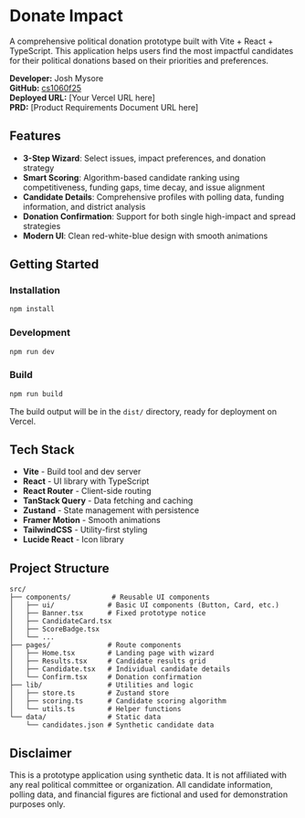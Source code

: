 # Donate Impact

A comprehensive political donation prototype built with Vite + React + TypeScript. This application helps users find the most impactful candidates for their political donations based on their priorities and preferences.

**Developer:** Josh Mysore  
**GitHub:** [cs1060f25](https://github.com/cs1060f25)  
**Deployed URL:** [Your Vercel URL here]  
**PRD:** [Product Requirements Document URL here]

## Features

- **3-Step Wizard**: Select issues, impact preferences, and donation strategy
- **Smart Scoring**: Algorithm-based candidate ranking using competitiveness, funding gaps, time decay, and issue alignment
- **Candidate Details**: Comprehensive profiles with polling data, funding information, and district analysis
- **Donation Confirmation**: Support for both single high-impact and spread strategies
- **Modern UI**: Clean red-white-blue design with smooth animations

## Getting Started

### Installation

```bash
npm install
```

### Development

```bash
npm run dev
```

### Build

```bash
npm run build
```

The build output will be in the `dist/` directory, ready for deployment on Vercel.

## Tech Stack

- **Vite** - Build tool and dev server
- **React** - UI library with TypeScript
- **React Router** - Client-side routing
- **TanStack Query** - Data fetching and caching
- **Zustand** - State management with persistence
- **Framer Motion** - Smooth animations
- **TailwindCSS** - Utility-first styling
- **Lucide React** - Icon library

## Project Structure

```
src/
├── components/          # Reusable UI components
│   ├── ui/             # Basic UI components (Button, Card, etc.)
│   ├── Banner.tsx      # Fixed prototype notice
│   ├── CandidateCard.tsx
│   ├── ScoreBadge.tsx
│   └── ...
├── pages/              # Route components
│   ├── Home.tsx        # Landing page with wizard
│   ├── Results.tsx     # Candidate results grid
│   ├── Candidate.tsx   # Individual candidate details
│   └── Confirm.tsx     # Donation confirmation
├── lib/                # Utilities and logic
│   ├── store.ts        # Zustand store
│   ├── scoring.ts      # Candidate scoring algorithm
│   └── utils.ts        # Helper functions
└── data/               # Static data
    └── candidates.json # Synthetic candidate data
```

## Disclaimer

This is a prototype application using synthetic data. It is not affiliated with any real political committee or organization. All candidate information, polling data, and financial figures are fictional and used for demonstration purposes only.
